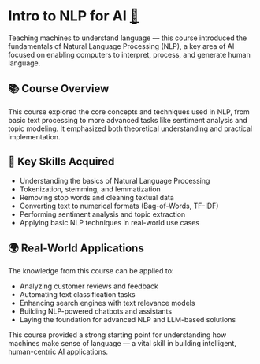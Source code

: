 # Intro to NLP for AI [🔗](https://learn.365datascience.com/c/a866f65de6/)

Teaching machines to understand language — this course introduced the fundamentals of Natural Language Processing (NLP), a key area of AI focused on enabling computers to interpret, process, and generate human language.

## 📚 Course Overview

This course explored the core concepts and techniques used in NLP, from basic text processing to more advanced tasks like sentiment analysis and topic modeling. It emphasized both theoretical understanding and practical implementation.

## 🧠 Key Skills Acquired

- Understanding the basics of Natural Language Processing  
- Tokenization, stemming, and lemmatization  
- Removing stop words and cleaning textual data  
- Converting text to numerical formats (Bag-of-Words, TF-IDF)  
- Performing sentiment analysis and topic extraction  
- Applying basic NLP techniques in real-world use cases

## 🌍 Real-World Applications

The knowledge from this course can be applied to:

- Analyzing customer reviews and feedback  
- Automating text classification tasks  
- Enhancing search engines with text relevance models  
- Building NLP-powered chatbots and assistants  
- Laying the foundation for advanced NLP and LLM-based solutions

This course provided a strong starting point for understanding how machines make sense of language — a vital skill in building intelligent, human-centric AI applications.